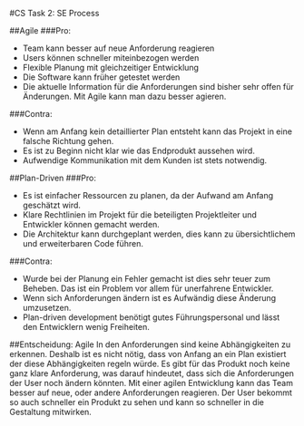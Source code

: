 #CS Task 2: SE Process

##Agile
###Pro:
- Team kann besser auf neue Anforderung reagieren
- Users können schneller miteinbezogen werden
- Flexible Planung mit gleichzeitiger Entwicklung
- Die Software kann früher getestet werden
- Die aktuelle Information für die Anforderungen sind bisher sehr offen für Änderungen. Mit Agile kann man dazu besser agieren.

###Contra:
- Wenn am Anfang kein detaillierter Plan entsteht kann das Projekt in eine falsche Richtung gehen.
- Es ist zu Beginn nicht klar wie das Endprodukt aussehen wird.
- Aufwendige Kommunikation mit dem Kunden ist stets notwendig.


##Plan-Driven
###Pro:
- Es ist einfacher Ressourcen zu planen, da der Aufwand am Anfang geschätzt wird.
- Klare Rechtlinien im Projekt für die beteiligten Projektleiter und Entwickler können gemacht werden.
- Die Architektur kann durchgeplant werden, dies kann zu übersichtlichem und erweiterbaren Code führen.

###Contra:
- Wurde bei der Planung ein Fehler gemacht ist dies sehr teuer zum Beheben. Das ist ein Problem vor allem für unerfahrene Entwickler.
- Wenn sich Anforderungen ändern ist es Aufwändig diese Änderung umzusetzen.
- Plan-driven development benötigt gutes Führungspersonal und lässt den Entwicklern wenig Freiheiten.

##Entscheidung: Agile
In den Anforderungen sind keine Abhängigkeiten zu erkennen. Deshalb ist es nicht nötig, dass von Anfang an ein Plan existiert der diese Abhängigkeiten regeln würde.
Es gibt für das Produkt noch keine ganz klare Anforderung, was darauf hindeutet, dass sich die Anforderungen der User noch ändern könnten. Mit einer agilen Entwicklung kann das Team besser auf neue, oder andere Anforderungen reagieren. Der User bekommt so auch schneller ein Produkt zu sehen und kann so schneller in die Gestaltung mitwirken.

